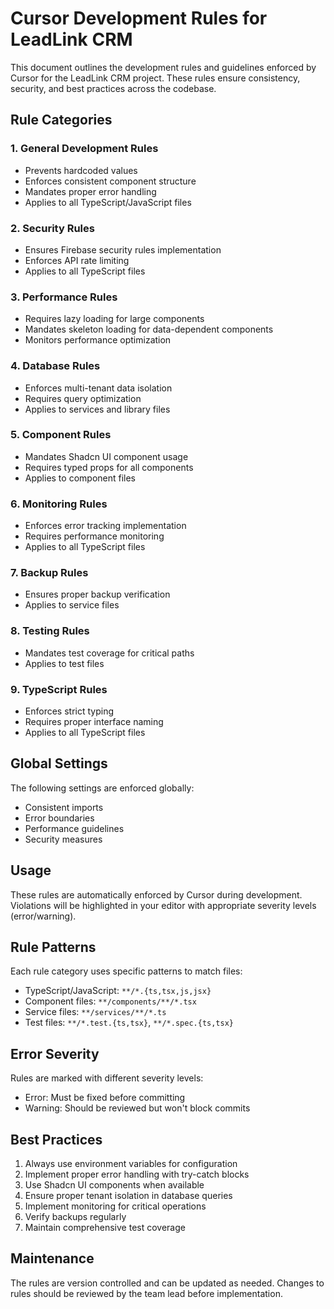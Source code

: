 # Cursor Development Rules for LeadLink CRM

This document outlines the development rules and guidelines enforced by Cursor for the LeadLink CRM project. These rules ensure consistency, security, and best practices across the codebase.

## Rule Categories

### 1. General Development Rules
- Prevents hardcoded values
- Enforces consistent component structure
- Mandates proper error handling
- Applies to all TypeScript/JavaScript files

### 2. Security Rules
- Ensures Firebase security rules implementation
- Enforces API rate limiting
- Applies to all TypeScript files

### 3. Performance Rules
- Requires lazy loading for large components
- Mandates skeleton loading for data-dependent components
- Monitors performance optimization

### 4. Database Rules
- Enforces multi-tenant data isolation
- Requires query optimization
- Applies to services and library files

### 5. Component Rules
- Mandates Shadcn UI component usage
- Requires typed props for all components
- Applies to component files

### 6. Monitoring Rules
- Enforces error tracking implementation
- Requires performance monitoring
- Applies to all TypeScript files

### 7. Backup Rules
- Ensures proper backup verification
- Applies to service files

### 8. Testing Rules
- Mandates test coverage for critical paths
- Applies to test files

### 9. TypeScript Rules
- Enforces strict typing
- Requires proper interface naming
- Applies to all TypeScript files

## Global Settings

The following settings are enforced globally:
- Consistent imports
- Error boundaries
- Performance guidelines
- Security measures

## Usage

These rules are automatically enforced by Cursor during development. Violations will be highlighted in your editor with appropriate severity levels (error/warning).

## Rule Patterns

Each rule category uses specific patterns to match files:
- TypeScript/JavaScript: `**/*.{ts,tsx,js,jsx}`
- Component files: `**/components/**/*.tsx`
- Service files: `**/services/**/*.ts`
- Test files: `**/*.test.{ts,tsx}`, `**/*.spec.{ts,tsx}`

## Error Severity

Rules are marked with different severity levels:
- Error: Must be fixed before committing
- Warning: Should be reviewed but won't block commits

## Best Practices

1. Always use environment variables for configuration
2. Implement proper error handling with try-catch blocks
3. Use Shadcn UI components when available
4. Ensure proper tenant isolation in database queries
5. Implement monitoring for critical operations
6. Verify backups regularly
7. Maintain comprehensive test coverage

## Maintenance

The rules are version controlled and can be updated as needed. Changes to rules should be reviewed by the team lead before implementation. 
